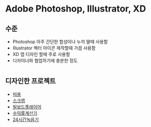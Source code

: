 # Adobe Photoshop, Illustrator, XD

## 수준
- Photoshop 아주 간단한 합성이나 누끼 딸때 사용함
- Illustrator 벡터 아이콘 제작할때 가끔 사용함
- XD 앱 디자인 할때 주로 사용함
- 디자이너와 협업하기에 충분한 정도

#

## 디자인한 프로젝트
- [띠용](../2018/띠용.md)
- [스크랩](../2019/스크랩.md)
- [빌보드플레이어](../2020/빌보드플레이어.md)
- [수익률계산기](../2020/수익률계산기.md)
- [24시간녹음기](../2020/24시간녹음기.md)